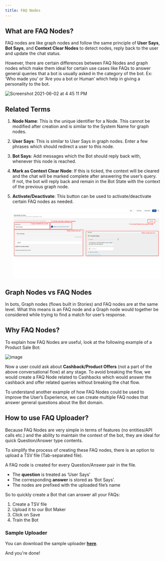 ```yaml
---
title: FAQ Nodes
---
```


## What are FAQ Nodes?

FAQ nodes are like graph nodes and follow the same principle of **User Says**, **Bot Says**, and **Context Clear Nodes** to detect nodes, reply back to the user and update the chat status.

However, there are certain differences between FAQ Nodes and graph nodes which make them ideal for certain use cases like FAQs to answer general queries that a bot is usually asked in the category of the bot. Ex: ‘Who made you’ or ‘Are you a bot or Human’ which help in giving a personality to the bot.

![Screenshot 2021-06-02 at 4 45 11 PM](https://user-images.githubusercontent.com/55389979/120471240-1b0f6e80-c3c2-11eb-9fa6-02bd5dbd16a9.png)

## Related Terms

1. **Node Name**: This is the unique identifier for a Node. This cannot be modified after creation and is similar to the System Name for graph nodes.
2. **User Says**: This is similar to User Says in graph nodes. Enter a few phrases which should redirect a user to this node.
3. **Bot Says**: Add messages which the Bot should reply back with, whenever this node is reached.
4. **Mark as Context Clear Node**: If this is ticked, the context will be cleared and the chat will be marked complete after answering the user’s query. If not, the bot will reply back and remain in the Bot State with the context of the previous graph node.
5. **Activate/Deactivate**: This button can be used to activate/deactivate certain FAQ nodes as needed.

   ![General Nodes](assets/general_node_terms.png 'How to Create/Edit a General Node?')
   
## Graph Nodes vs FAQ Nodes

In bots, Graph nodes (flows built in Stories) and FAQ nodes are at the same level. What this means is an FAQ node and a Graph node would together be considered while trying to find a match for user’s response.

## Why FAQ Nodes?

To explain how FAQ Nodes are useful, look at the following example of a Product Sale Bot:

![image](https://user-images.githubusercontent.com/75118325/113535142-3f341680-95f0-11eb-81ad-a7a3bc68205a.png)

Now a user could ask about **Cashback/Product Offers** (not a part of the above conversational flow) at any stage. To avoid breaking the flow, we would create a FAQ Node related to Cashbacks which would answer the cashback and offer related queries without breaking the chat flow.

To understand another example of how FAQ Nodes could be used to improve the User’s Experience, we can create multiple FAQ nodes that answer general questions about the Bot domain. 

## How to use FAQ Uploader?

Because FAQ Nodes are very simple in terms of features (no entities/API calls etc.) and the ability to maintain the context of the bot, they are ideal for quick Question/Answer type contents.

To simplify the process of creating these FAQ nodes, there is an option to upload a TSV file (Tab-separated file).

A FAQ node is created for every Question/Answer pair in the file.

- The **question** is treated as ‘User Says’
- The corresponding **answer** is stored as ‘Bot Says’.
- The nodes are prefixed with the uploaded file’s name

So to quickly create a Bot that can answer all your FAQs:

1. Create a TSV file
2. Upload it to our Bot Maker
3. Click on Save
4. Train the Bot

### Sample Uploader

You can download the sample uploader [**here**](assets/tsvuploader.tsv).

And you're done!
